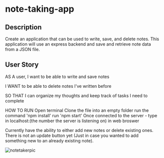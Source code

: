 # note-taking-app

## Description

Create an application that can be used to write, save, and delete notes. This application will use an express backend and save and retrieve note data from a JSON file.

## User Story

AS A user, I want to be able to write and save notes

I WANT to be able to delete notes I've written before

SO THAT I can organize my thoughts and keep track of tasks I need to complete


HOW TO RUN 
Open terminal
Clone the file into an empty folder
run the command 'npm install'
run 'npm start'
Once connected to the server - type in localhost:(the number the server is listening on) in web broswer

Currently have the ability to either add new notes or delete existing ones. There is not an update button yet (Just in case you wanted to add something new to an already existing note).

![notetakerpic](https://user-images.githubusercontent.com/54759646/75207541-0536e680-5747-11ea-8384-84176bbe09e4.JPG)
